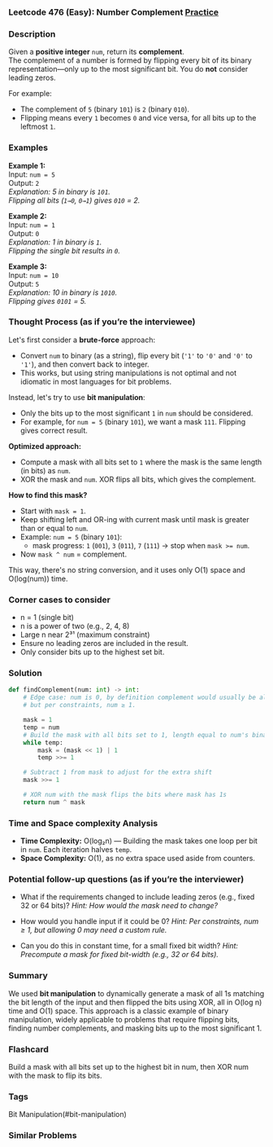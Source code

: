 ### Leetcode 476 (Easy): Number Complement [Practice](https://leetcode.com/problems/number-complement)

### Description  
Given a **positive integer** `num`, return its **complement**.  
The complement of a number is formed by flipping every bit of its binary representation—only up to the most significant bit. You do **not** consider leading zeros.

For example:  
- The complement of `5` (binary `101`) is `2` (binary `010`).  
- Flipping means every `1` becomes `0` and vice versa, for all bits up to the leftmost `1`.

### Examples  

**Example 1:**  
Input: `num = 5`  
Output: `2`  
*Explanation: 5 in binary is `101`.  
 Flipping all bits (`1→0`, `0→1`) gives `010` = 2.*

**Example 2:**  
Input: `num = 1`  
Output: `0`  
*Explanation: 1 in binary is `1`.  
 Flipping the single bit results in `0`.*

**Example 3:**  
Input: `num = 10`  
Output: `5`  
*Explanation: 10 in binary is `1010`.  
 Flipping gives `0101` = 5.*

### Thought Process (as if you’re the interviewee)  

Let's first consider a **brute-force** approach:  
- Convert `num` to binary (as a string), flip every bit (`'1'` to `'0'` and `'0'` to `'1'`), and then convert back to integer.
- This works, but using string manipulations is not optimal and not idiomatic in most languages for bit problems.

Instead, let's try to use **bit manipulation**:  
- Only the bits up to the most significant `1` in `num` should be considered.
- For example, for `num = 5` (binary `101`), we want a mask `111`. Flipping gives correct result.

**Optimized approach:**  
- Compute a mask with all bits set to `1` where the mask is the same length (in bits) as `num`.
- XOR the mask and `num`. XOR flips all bits, which gives the complement.

**How to find this mask?**  
- Start with `mask = 1`.  
- Keep shifting left and OR-ing with current mask until mask is greater than or equal to `num`.
- Example: `num = 5` (binary `101`):   
  - mask progress: `1` (`001`), `3` (`011`), `7` (`111`) → stop when `mask >= num`.
- Now `mask ^ num` = complement.

This way, there's no string conversion, and it uses only O(1) space and O(log(num)) time.

### Corner cases to consider  
- n = 1 (single bit)
- n is a power of two (e.g., 2, 4, 8)
- Large n near 2³¹ (maximum constraint)
- Ensure no leading zeros are included in the result.
- Only consider bits up to the highest set bit.

### Solution

```python
def findComplement(num: int) -> int:
    # Edge case: num is 0, by definition complement would usually be all 1's,
    # but per constraints, num ≥ 1.

    mask = 1
    temp = num
    # Build the mask with all bits set to 1, length equal to num's binary length
    while temp:
        mask = (mask << 1) | 1
        temp >>= 1

    # Subtract 1 from mask to adjust for the extra shift
    mask >>= 1

    # XOR num with the mask flips the bits where mask has 1s
    return num ^ mask
```

### Time and Space complexity Analysis  

- **Time Complexity:** O(log₂n) — Building the mask takes one loop per bit in `num`. Each iteration halves `temp`.
- **Space Complexity:** O(1), as no extra space used aside from counters.

### Potential follow-up questions (as if you’re the interviewer)  

- What if the requirements changed to include leading zeros (e.g., fixed 32 or 64 bits)?
  *Hint: How would the mask need to change?*

- How would you handle input if it could be 0?
  *Hint: Per constraints, num ≥ 1, but allowing 0 may need a custom rule.*

- Can you do this in constant time, for a small fixed bit width?
  *Hint: Precompute a mask for fixed bit-width (e.g., 32 or 64 bits).*

### Summary
We used **bit manipulation** to dynamically generate a mask of all 1s matching the bit length of the input and then flipped the bits using XOR, all in O(log n) time and O(1) space. This approach is a classic example of binary manipulation, widely applicable to problems that require flipping bits, finding number complements, and masking bits up to the most significant 1.


### Flashcard
Build a mask with all bits set up to the highest bit in num, then XOR num with the mask to flip its bits.

### Tags
Bit Manipulation(#bit-manipulation)

### Similar Problems
